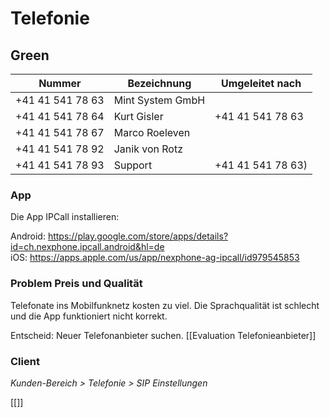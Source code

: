 # Telefonie

## Green

| Nummer           | Bezeichnung      | Umgeleitet nach   |
| ---------------- | ---------------- | ----------------- |
| +41 41 541 78 63 | Mint System GmbH |                   |
| +41 41 541 78 64 | Kurt Gisler      | +41 41 541 78 63  |
| +41 41 541 78 67 | Marco Roeleven   |                   |
| +41 41 541 78 92 | Janik von Rotz   |                   |
| +41 41 541 78 93 | Support          | +41 41 541 78 63) |

### App

Die App IPCall installieren:

Android: https://play.google.com/store/apps/details?id=ch.nexphone.ipcall.android&hl=de  
iOS: https://apps.apple.com/us/app/nexphone-ag-ipcall/id979545853

### Problem Preis und Qualität

Telefonate ins Mobilfunknetz kosten zu viel. Die Sprachqualität ist schlecht und die App funktioniert nicht korrekt.

Entscheid: Neuer Telefonanbieter suchen. [[Evaluation Telefonieanbieter]]

### Client

*Kunden-Bereich > Telefonie > SIP Einstellungen*

[[]]